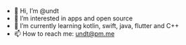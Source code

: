 - 👋 Hi, I’m @undt
- 👀 I’m interested in apps and open source
- 🌱 I’m currently learning kotlin, swift, java, flutter and C++
- 📫 How to reach me: undt@pm.me

<!---
undt/undt is a ✨ special ✨ repository because its `README.md` (this file) appears on your GitHub profile.
You can click the Preview link to take a look at your changes.
--->
